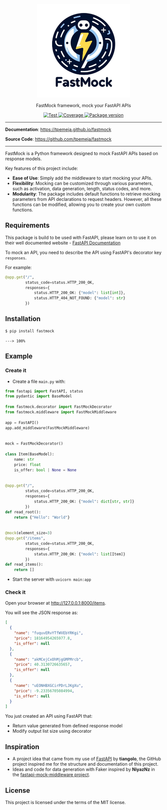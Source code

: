 <p align="center">
  <a href="https://tpemeja.github.io/fastmock"><img src="https://github.com/tpemeja/fastmock/blob/main/documentation/docs/img/title.png" alt="fastmock" style="width: 300px; height: 300px;"></a>
</p>
<p align="center">
    FastMock framework, mock your FastAPI APIs
</p>
<p align="center">
<a href="https://github.com/tpemeja/fastmock/actions/workflows/test.yml" target="_blank">
    <img src="https://github.com/tpemeja/fastmock/workflows/Test/badge.svg" alt="Test">
</a>
<a href="https://coveralls.io/github/tpemeja/fastmock?branch=main" target="_blank">
    <img src="https://coveralls.io/repos/github/tpemeja/fastmock/badge.svg?branch=main" alt="Coverage">
</a>
<a href="https://pypi.org/project/fastmock" target="_blank">
    <img src="https://img.shields.io/pypi/v/fastmock?color=%2334D058&label=pypi%20package" alt="Package version">
</a>
</p>

---

**Documentation**: <a href="https://tpemeja.github.io/fastmock" target="_blank">https://tpemeja.github.io/fastmock</a>

**Source Code**: <a href="https://github.com/tpemeja/fastmock" target="_blank">https://github.com/tpemeja/fastmock</a>

---

FastMock is a Python framework designed to mock FastAPI APIs based on response models.

Key features of this project include:

- **Ease of Use**: Simply add the middleware to start mocking your APIs.
- **Flexibility**: Mocking can be customized through various parameters, such as activation, data generation, length, status codes, and more.
- **Modularity**: The package includes default functions to retrieve mocking parameters from API declarations to request headers. However, all these functions can be modified, allowing you to create your own custom functions.

## Requirements

This package is build to be used with FastAPI, please learn on to use it on their well documented website - <a href="https://fastapi.tiangolo.com/" class="external-link" target="_blank">FastAPI Documentation</a>


To mock an API, you need to describe the API using FastAPI's decorator key `responses`. 

For example:
```python
@app.get("/",
         status_code=status.HTTP_200_OK,
         responses={
             status.HTTP_200_OK: {"model": list[int]},
             status.HTTP_404_NOT_FOUND: {"model": str}
         })
```


## Installation

<div class="termy">

```console
$ pip install fastmock

---> 100%
```

</div>

## Example

### Create it

* Create a file `main.py` with:
```Python hl_lines="4-5  8  11  28"
from fastapi import FastAPI, status
from pydantic import BaseModel

from fastmock.decorator import FastMockDecorator
from fastmock.middleware import FastMockMiddleware

app = FastAPI()
app.add_middleware(FastMockMiddleware)


mock = FastMockDecorator()

class Item(BaseModel):
    name: str
    price: float
    is_offer: bool | None = None


@app.get("/",
         status_code=status.HTTP_200_OK,
         responses={
             status.HTTP_200_OK: {"model": dict[str, str]}
         })
def read_root():
    return {"Hello": "World"}


@mock(element_size=3)
@app.get("/items",
         status_code=status.HTTP_200_OK,
         responses={
             status.HTTP_200_OK: {"model": list[Item]}
         })
def read_items():
    return []
```

* Start the server with `uvicorn main:app` 
### Check it

Open your browser at <a href="http://127.0.0.1:8000/items" class="external-link" target="_blank">http://127.0.0.1:8000/items</a>.

You will see the JSON response as:

```JSON
[
  {
    "name": "fuquvERvYTfWVEbYRKgi",
    "price": 18164954265977.8,
    "is_offer": null
  },
  {
    "name": "akMCejCxOhMjgGMPMrcb",
    "price": 40.3130726635657,
    "is_offer": null
  },
  {
    "name": "uEONHBXGCirPDrLJKgXu",
    "price": -9.23356705084994,
    "is_offer": null
  }
]
```

You just created an API using FastAPI that:

* Return value generated from defined response model
* Modify output list size using decorator


## Inspiration

* A project idea that came from my use of [FastAPI](https://github.com/tiangolo/fastapi) by **tiangolo**, the GitHub project inspired me for the structure and documentation of this project.
* Ideas and code for data generation with Faker inspired by **NiyazNz** in the [fastapi-mock-middleware project](https://github.com/NiyazNz/fastapi-mock-middleware).


## License

This project is licensed under the terms of the MIT license.
